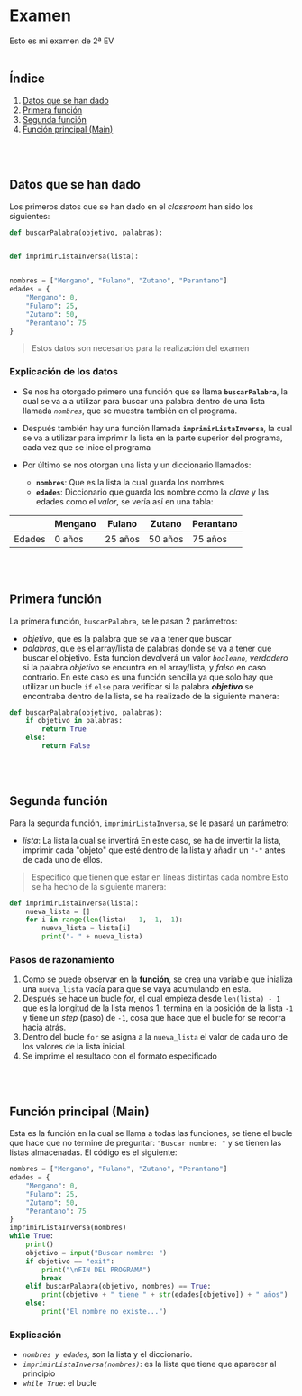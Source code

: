 # Examen
Esto es mi examen de 2ª EV
<br><br>

## Índice
1. [Datos que se han dado](#Datos)
2. [Primera función](#Primera)
3. [Segunda función](#Segunda)
4. [Función principal (Main)](#Main)

<br><br>
<div id="Datos"></div>

## Datos que se han dado
Los primeros datos que se han dado en el *classroom* han sido los siguientes: 
```py
def buscarPalabra(objetivo, palabras):


def imprimirListaInversa(lista):


nombres = ["Mengano", "Fulano", "Zutano", "Perantano"]
edades = {
    "Mengano": 0,
    "Fulano": 25,
    "Zutano": 50,
    "Perantano": 75
}
```
> Estos datos son necesarios para la realización del examen

### Explicación de los datos
- Se nos ha otorgado primero una función que se llama **`buscarPalabra`**, la cual se va a a utilizar para buscar una palabra dentro de una lista llamada _`nombres`_, que se muestra también en el programa. 

- Después también hay una función llamada **`imprimirListaInversa`**, la cual se va a utilizar para imprimir la lista en la parte superior del programa, cada vez que se inice el programa

- Por último se nos otorgan una lista y un diccionario llamados:
    - **`nombres`**: Que es la lista la cual guarda los nombres
    - **`edades`**: Diccionario que guarda los nombre como la _clave_ y las edades como el _valor_, se vería así en una tabla:

|         | Mengano | Fulano | Zutano | Perantano |
|---------|---------|--------|--------|-----------|
| Edades  |  0 años | 25 años| 50 años|  75 años  |

<br><br>
<div id="Primera"></div>

## Primera función
La primera función, `buscarPalabra`, se le pasan 2 parámetros:
- *objetivo*, que es la palabra que se va a tener que buscar    
- *palabras*, que es el array/lista de palabras donde se va a tener que buscar el objetivo.
Esta función devolverá un valor _`booleano`_, *verdadero* si la palabra *objetivo* se encuntra en el array/lista, y *falso* en caso contrario. En este caso es una función sencilla ya que solo hay que utilizar un bucle `if` `else` para verificar si la palabra ***objetivo*** se encontraba dentro de la lista, se ha realizado de la siguiente manera:
```py
def buscarPalabra(objetivo, palabras):
    if objetivo in palabras:
        return True
    else:
        return False
```

<br><br>
<div id="Segunda"></div>

## Segunda función
Para la segunda función, `imprimirListaInversa`, se le pasará un parámetro:
- *lista*: La lista la cual se invertirá
En este caso, se ha de invertir la lista, imprimir cada "objeto" que esté dentro de la lista y añadir un `"-"` antes de cada uno de ellos.
> Especifico que tienen que estar en líneas distintas cada nombre
Esto se ha hecho de la siguiente manera: 
```py
def imprimirListaInversa(lista):
    nueva_lista = []
    for i in range(len(lista) - 1, -1, -1):
        nueva_lista = lista[i]
        print("- " + nueva_lista)
```

### Pasos de razonamiento
1. Como se puede observar en la **función**, se crea una variable que inializa una `nueva_lista` vacía para que se vaya acumulando en esta.
2. Después se hace un bucle _for_, el cual empieza desde `len(lista) - 1` que es la longitud de la lista menos 1, termina en la posición de la lista `-1` y tiene un *step* (paso) de `-1`, cosa que hace que el bucle for se recorra hacia atrás.
3. Dentro del bucle `for` se asigna a la `nueva_lista` el valor de cada uno de los valores de la lista inicial.
4. Se imprime el resultado con el formato especificado

<br><br>
<div id="Main"></div>

## Función principal (Main)
Esta es la función en la cual se llama a todas las funciones, se tiene el bucle que hace que no termine de preguntar: `"Buscar nombre: "` y se tienen las listas almacenadas. El código es el siguiente: 
```py
nombres = ["Mengano", "Fulano", "Zutano", "Perantano"]
edades = {
    "Mengano": 0,
    "Fulano": 25,
    "Zutano": 50,
    "Perantano": 75
}
imprimirListaInversa(nombres)
while True:
    print()
    objetivo = input("Buscar nombre: ")
    if objetivo == "exit":
        print("\nFIN DEL PROGRAMA")
        break
    elif buscarPalabra(objetivo, nombres) == True:
        print(objetivo + " tiene " + str(edades[objetivo]) + " años")
    else:
        print("El nombre no existe...")
```
### Explicación
- *`nombres y edades`*, son la lista y el diccionario.
- *`imprimirListaInversa(nombres)`*: es la lista que tiene que aparecer al principio
- *`while True`*: el bucle